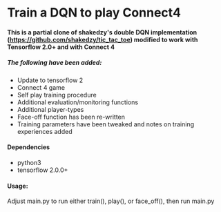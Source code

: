 # Train a DQN to play Connect4
#### This is a partial clone of shakedzy's double DQN implementation (https://github.com/shakedzy/tic_tac_toe) modified to work with Tensorflow 2.0+ and with Connect 4
##### The following have been added:
- Update to tensorflow 2
- Connect 4 game
- Self play training procedure
- Additional evaluation/monitoring functions
- Additional player-types 
- Face-off function has been re-written
- Training parameters have been tweaked and notes on training experiences added
#### Dependencies
- python3
- tensorflow 2.0.0+

#### Usage:
Adjust main.py to run either train(), play(), or face_off(), then run main.py
